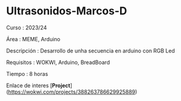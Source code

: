 # Ultrasonidos-Marcos-D

Curso       : 2023/24

Área        : MEME, Arduino

Descripción : Desarrollo de unha secuencia en arduino con RGB Led

Requisitos  : WOKWI, Arduino, BreadBoard

Tiempo      : 8 horas

Enlace de interes [**Project**] (https://wokwi.com/projects/388263786629925889)
